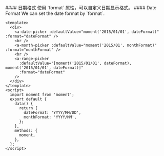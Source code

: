 <cn>
#### 日期格式
使用 `format` 属性，可以自定义日期显示格式。
</cn>

<us>
#### Date Format
We can set the date format by `format`.
</us>

```tpl
<template>
  <div>
    <a-date-picker :defaultValue="moment('2015/01/01', dateFormat)" :format="dateFormat" />
    <br />
    <a-month-picker :defaultValue="moment('2015/01', monthFormat)" :format="monthFormat" />
    <br />
    <a-range-picker
      :defaultValue="[moment('2015/01/01', dateFormat), moment('2015/01/01', dateFormat)]"
      :format="dateFormat"
    />
  </div>
</template>
<script>
  import moment from 'moment';
  export default {
    data() {
      return {
        dateFormat: 'YYYY/MM/DD',
        monthFormat: 'YYYY/MM',
      };
    },
    methods: {
      moment,
    },
  };
</script>
```
